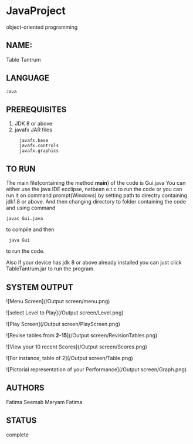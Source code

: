 # JavaProject
object-oriented programming
## NAME:
Table Tantrum

## LANGUAGE
    Java
    
## PREREQUISITES
1.  JDK 8 or above
2.  javafx JAR files
````
     javafx.base
     javafx.controls	        
     javafx.graphics 
 ````   
## TO RUN
 The main file(containing the method **main**) of the code is Gui.java
 You can either use the java IDE ecclipse, netbean e.t.c to run the code
 or you can run it on command prompt(Windows) by setting path to directry
 containing jdk1.8 or above. And then changing directory to folder containing
 the code and using command
 ```` 
 javac Gui.java
 ``````
 to compile and then
```` 
 java Gui
 ``````
 to run the code.
 
 Also if your device has jdk 8 or above already installed you can just click 
 TableTantrum.jar to run the program.

## SYSTEM OUTPUT
  ![Menu Screen](/Output screen/menu.png)
  
  ![select Level to Play](/Output screen/Level.png)
  
  ![Play Screen](/Output screen/PlayScreen.png)
  
  ![Revise tables from **2-15**](/Output screen/RevisionTables.png)
  
  ![View your 10 recent Scores](/Output screen/Scores.png)
  
  ![For instance, table of 2](/Output screen/Table.png)
  
  ![Pictorial representation of your Performance](/Output screen/Graph.png)
     
## AUTHORS
 Fatima Seemab
 Maryam Fatima
 
## STATUS
  complete
